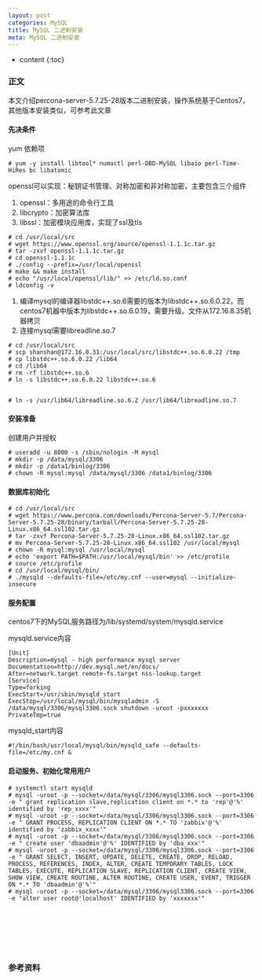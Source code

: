 ```yaml
---
layout: post
categories: MySQL
title: MySQL 二进制安装
meta: MySQL 二进制安装
---
```

* content
{:toc}

### 正文

本文介绍percona-server-5.7.25-28版本二进制安装，操作系统基于Centos7，其他版本安装类似，可参考此文章

#### 先决条件

yum 依赖项
```
# yum -y install libtool* numactl perl-DBD-MySQL libaio perl-Time-HiRes bc libatomic
```

openssl可以实现：秘钥证书管理、对称加密和非对称加密，主要包含三个组件
1. openssl：多用途的命令行工具
2. libcrypto：加密算法库
3. libssl：加密模块应用库，实现了ssl及tls

```
# cd /usr/local/src
# wget https://www.openssl.org/source/openssl-1.1.1c.tar.gz
# tar -zxvf openssl-1.1.1c.tar.gz
# cd openssl-1.1.1c
# ./config --prefix=/usr/local/openssl
# make && make install
# echo "/usr/local/openssl/lib/" >> /etc/ld.so.conf
# ldconfig -v
```

1. 编译mysql的编译器libstdc++.so.6需要的版本为libstdc++.so.6.0.22，而centos7机器中版本为libstdc++.so.6.0.19，需要升级。文件从172.16.8.35机器拷贝
2. 连接mysql需要libreadline.so.7

```
# cd /usr/local/src
# scp shanshan@172.16.8.31:/usr/local/src/libstdc++.so.6.0.22 /tmp
# cp libstdc++.so.6.0.22 /lib64
# cd /lib64
# rm -rf libstdc++.so.6
# ln -s libstdc++.so.6.0.22 libstdc++.so.6
 
 
# ln -s /usr/lib64/libreadline.so.6.2 /usr/lib64/libreadline.so.7
```

#### 安装准备

创建用户并授权
```
# useradd -u 8000 -s /sbin/nologin -M mysql
# mkdir -p /data/mysql/3306
# mkdir -p /data1/binlog/3306
# chown -R mysql:mysql /data/mysql/3306 /data1/binlog/3306
```

#### 数据库初始化

```
# cd /usr/local/src
# wget https://www.percona.com/downloads/Percona-Server-5.7/Percona-Server-5.7.25-28/binary/tarball/Percona-Server-5.7.25-28-Linux.x86_64.ssl102.tar.gz
# tar -zxvf Percona-Server-5.7.25-28-Linux.x86_64.ssl102.tar.gz
# mv Percona-Server-5.7.25-28-Linux.x86_64.ssl102 /usr/local/mysql
# chown -R mysql:mysql /usr/local/mysql
# echo 'export PATH=$PATH:/usr/local/mysql/bin' >> /etc/profile
# source /etc/profile
# cd /usr/local/mysql/bin/
# ./mysqld --defaults-file=/etc/my.cnf --user=mysql --initialize-insecure
```

#### 服务配置

centos7下的MySQL服务路径为/lib/systemd/system/mysqld.service

mysqld.service内容
```
[Unit]
Description=mysql - high performance mysql server
Documentation=http://dev.mysql.net/en/docs/
After=network.target remote-fs.target nss-lookup.target
[Service]
Type=forking
ExecStart=/usr/sbin/mysqld_start
ExecStop=/usr/local/mysql/bin/mysqladmin -S /data/mysql/3306/mysql3306.sock shutdown -uroot -pxxxxxxx
PrivateTmp=true
```

mysqld_start内容
```
#!/bin/bash/usr/local/mysql/bin/mysqld_safe --defaults-file=/etc/my.cnf &
```

#### 启动服务、初始化常用用户

```
# systemctl start mysqld
# mysql -uroot -p --socket=/data/mysql/3306/mysql3306.sock --port=3306 -e " grant replication slave,replication client on *.* to 'rep'@'%' identified by 'rep_xxxx'"
# mysql -uroot -p --socket=/data/mysql/3306/mysql3306.sock --port=3306 -e " GRANT PROCESS, REPLICATION CLIENT ON *.* TO 'zabbix'@'%' identified by 'zabbix_xxxx'"
# mysql -uroot -p --socket=/data/mysql/3306/mysql3306.sock --port=3306 -e " create user 'dbaadmin'@'%' IDENTIFIED by 'dba_xxx'"
# mysql -uroot -p --socket=/data/mysql/3306/mysql3306.sock --port=3306 -e " GRANT SELECT, INSERT, UPDATE, DELETE, CREATE, DROP, RELOAD, PROCESS, REFERENCES, INDEX, ALTER, CREATE TEMPORARY TABLES, LOCK TABLES, EXECUTE, REPLICATION SLAVE, REPLICATION CLIENT, CREATE VIEW, SHOW VIEW, CREATE ROUTINE, ALTER ROUTINE, CREATE USER, EVENT, TRIGGER ON *.* TO 'dbaadmin'@'%'"
# mysql -uroot -p --socket=/data/mysql/3306/mysql3306.sock --port=3306 -e "alter user root@'localhost' IDENTIFIED by 'xxxxxxx'"
```

<br/><br/><br/><br/><br/>
### 参考资料



